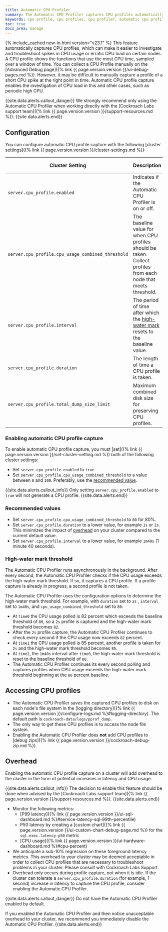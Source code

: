 ```yaml
---
title: Automatic CPU Profiler
summary: The Automatic CPU Profiler captures CPU profiles automatically to help investigate cluster issues involving CPU load.
keywords: cpu profile, cpu profiles, cpu profiler, automatic cpu profiler
toc: true
docs_area: manage
---
```


{% include_cached new-in.html version="v23.1" %} This feature automatically captures CPU profiles, which can make it easier to investigate and troubleshoot spikes in CPU usage or erratic CPU load on certain nodes. A CPU profile shows the functions that use the most CPU time, sampled over a window of time. You can collect a CPU Profile manually on the [Advanced Debug page]({% link {{ page.version.version }}/ui-debug-pages.md %}). However, it may be difficult to manually capture a profile of a short CPU spike at the right point in time. Automatic CPU profile capture enables the investigation of CPU load in this and other cases, such as periodic high CPU.

{{site.data.alerts.callout_danger}}
We strongly recommend only using the Automatic CPU Profiler when working directly with the [Cockroach Labs support team]({% link {{ page.version.version }}/support-resources.md %}).
{{site.data.alerts.end}}

## Configuration

You can configure automatic CPU profile capture with the following [cluster settings]({% link {{ page.version.version }}/cluster-settings.md %}):

Cluster Setting | Description | Default Value | Recommended Value
----------------|-------------|---------------|------------------
`server.cpu_profile.enabled` | Indicates if the Automatic CPU Profiler is on or off. | `false` | 
`server.cpu_profile.cpu_usage_combined_threshold` | The baseline value for when CPU profiles should be taken. Collect profiles from each node that meets threshold. | MAX integer, such as `9223372036854775807` | `80`
`server.cpu_profile.interval` | The period of time after which the [high-water mark](#high-water-mark-threshold) resets to the baseline value. | `5m0s` (5 minutes) | `1m40s` (100 seconds)
`server.cpu_profile.duration` | The length of time a CPU profile is taken. | `10s` (10 seconds) | `1s` or `2s`
`server.cpu_profile.total_dump_size_limit` | Maximum combined disk size for preserving CPU profiles. | `128 MiB` (128 Mebibytes) |

### Enabling automatic CPU profile capture

To enable automatic CPU profile capture, you must [set]({% link {{ page.version.version }}/set-cluster-setting.md %}) both of the following cluster settings:

- Set `server.cpu_profile.enabled` to `true`
- Set `server.cpu_profile.cpu_usage_combined_threshold` to a value between `0` and `100`. Preferably, use the [recommended value](#recommended-values).

{{site.data.alerts.callout_info}}
Only setting `server.cpu_profile.enabled` to `true` will not generate a CPU profile.
{{site.data.alerts.end}}

### Recommended values

- Set `server.cpu_profile.cpu_usage_combined_threshold` to `80` for 80%.
- Set `server.cpu_profile.duration` to a lower value, for example `1s` or `2s`. This minimizes the impact of [overhead](#overhead) on your cluster compared to the current default value.
- Set `server.cpu_profile.interval` to a lower value, for example `1m40s` (1 minute 40 seconds).

### High-water mark threshold 

The Automatic CPU Profiler runs asynchronously in the background. After every second, the Automatic CPU Profiler checks if the CPU usage exceeds the high-water mark threshold. If so, it captures a CPU profile. If a profile capture is already in progress, a second profile is not taken.

The Automatic CPU Profiler uses the configuration options to determine the high-water mark threshold. For example, with `duration` set to `2s` , `interval` set to `1m40s`, and `cpu_usage_combined_threshold` set to `80`:

- At `time0` the CPU usage polled is 82 percent which exceeds the baseline threshold of `80`, so a `2s` profile is captured and the high-water mark threshold becomes `82`.
- After the `2s` profile capture, the Automatic CPU Profiler continues to check every second if the CPU usage now exceeds `82` percent.
- At `time1` the CPU usage polled is 85 percent, another profile is taken for `2s` and the high-water mark threshold becomes `85`.
- At `time2`, the `1m40s` interval after `time0`, the high-water mark threshold is reset to the baseline threshold of `80`.
- The Automatic CPU Profiler continues its every second polling and captures profiles when CPU usage exceeds the high-water mark threshold beginning at the `80` percent baseline.

## Accessing CPU profiles

- The Automatic CPU Profiler saves the captured CPU profiles to disk on each node's file system in the [logging directory]({% link {{ page.version.version }}/configure-logs.md %}#logging-directory). The default path is `cockroach-data/logs/pprof_dump`.
- The only way to get these CPU profiles is to access the node file system.
- Enabling the Automatic CPU Profiler does **not** add CPU profiles to [debug zips]({% link {{ page.version.version }}/cockroach-debug-zip.md %}).

## Overhead

Enabling the automatic CPU profile capture on a cluster will add overhead to the cluster in the form of potential increases in latency and CPU usage.

{{site.data.alerts.callout_info}}
The decision to enable this feature should be done when advised by the [Cockroach Labs support team]({% link {{ page.version.version }}/support-resources.md %}).
{{site.data.alerts.end}}

- Monitor the following metrics:
  - [P99 latency]({% link {{ page.version.version }}/ui-sql-dashboard.md %}#service-latency-sql-99th-percentile)
  - P50 latency by creating a [custom chart]({% link {{ page.version.version }}/ui-custom-chart-debug-page.md %}) for the `sql.exec.latency-p50` metric
  - [CPU usage]({% link {{ page.version.version }}/ui-hardware-dashboard.md %}#cpu-percent)
- We anticipate a sub-10% regression on these foreground latency metrics. This overhead to your cluster may be deemed acceptable in order to collect CPU profiles that are necessary to troubleshoot problems in your cluster. Please consult with Cockroach Labs Support.
- Overhead only occurs during profile capture, not when it is idle. If the cluster can tolerate a `server.cpu_profile.duration` (for example, 1 second) increase in latency to capture the CPU profile, consider enabling the Automatic CPU Profiler.

{{site.data.alerts.callout_danger}}
Do not have the Automatic CPU Profiler enabled by default.

If you enabled the Automatic CPU Profiler and then notice unacceptable overhead to your cluster, we recommend you immediately disable the Automatic CPU Profiler.
{{site.data.alerts.end}}
